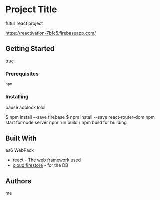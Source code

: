 # Project Title

futur react project

https://reactivation-7bfc5.firebaseapp.com/


## Getting Started

truc
### Prerequisites


```
npm
```

### Installing
pause adblock lolol

$ npm install --save firebase
$ npm install --save react-router-dom
npm start for node server 
npm run build / npm build for building

## Built With
es6
WebPack
* [react](https://reactjs.org/) - The web framework used
* [cloud firestore](https://firebase.google.com/docs/firestore/) - for the DB


## Authors
me
